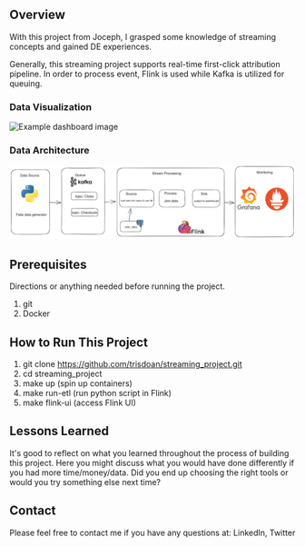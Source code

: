 ## Overview

With this project from Joceph, I grasped some knowledge of streaming concepts and gained DE experiences.

Generally, this streaming project supports real-time first-click attribution pipeline. In order to process event, Flink is used while Kafka is utilized for queuing.

### Data Visualization

![Example dashboard image](example-dashboard.png)

### Data Architecture

![Architecture image](assets/image/streaming_project.png)

## Prerequisites

Directions or anything needed before running the project.

1. git
2. Docker

## How to Run This Project

1. git clone https://github.com/trisdoan/streaming_project.git
2. cd streaming_project
3. make up (spin up containers)
4. make run-etl (run python script in Flink)
5. make flink-ui (access Flink UI)

## Lessons Learned

It's good to reflect on what you learned throughout the process of building this project. Here you might discuss what you would have done differently if you had more time/money/data. Did you end up choosing the right tools or would you try something else next time?

## Contact

Please feel free to contact me if you have any questions at: LinkedIn, Twitter
